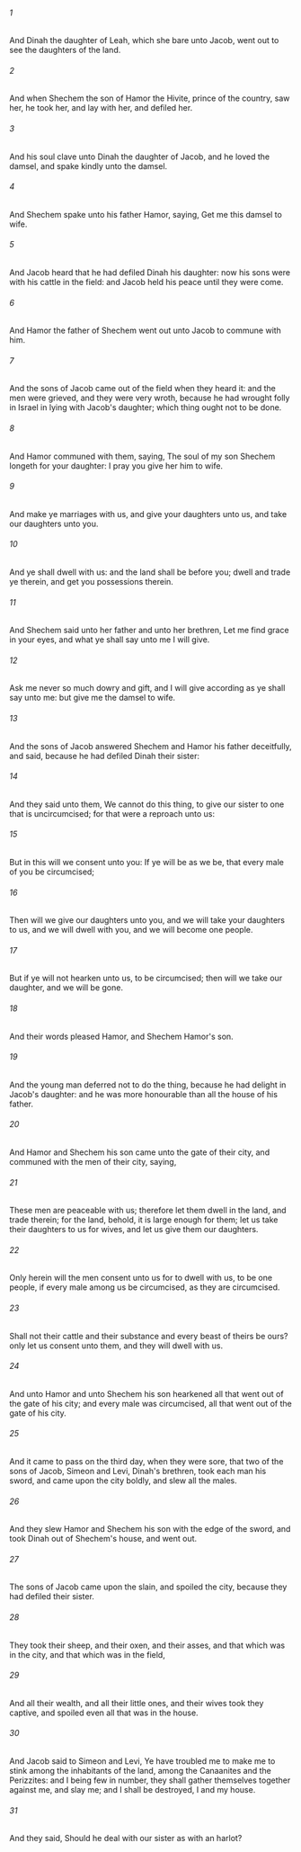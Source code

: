 ###### 1
And Dinah the daughter of Leah, which she bare unto Jacob, went out to see the daughters of the land.

###### 2
And when Shechem the son of Hamor the Hivite, prince of the country, saw her, he took her, and lay with her, and defiled her.

###### 3
And his soul clave unto Dinah the daughter of Jacob, and he loved the damsel, and spake kindly unto the damsel.

###### 4
And Shechem spake unto his father Hamor, saying, Get me this damsel to wife.

###### 5
And Jacob heard that he had defiled Dinah his daughter: now his sons were with his cattle in the field: and Jacob held his peace until they were come.

###### 6
And Hamor the father of Shechem went out unto Jacob to commune with him.

###### 7
And the sons of Jacob came out of the field when they heard it: and the men were grieved, and they were very wroth, because he had wrought folly in Israel in lying with Jacob's daughter; which thing ought not to be done.

###### 8
And Hamor communed with them, saying, The soul of my son Shechem longeth for your daughter: I pray you give her him to wife.

###### 9
And make ye marriages with us, and give your daughters unto us, and take our daughters unto you.

###### 10
And ye shall dwell with us: and the land shall be before you; dwell and trade ye therein, and get you possessions therein.

###### 11
And Shechem said unto her father and unto her brethren, Let me find grace in your eyes, and what ye shall say unto me I will give.

###### 12
Ask me never so much dowry and gift, and I will give according as ye shall say unto me: but give me the damsel to wife.

###### 13
And the sons of Jacob answered Shechem and Hamor his father deceitfully, and said, because he had defiled Dinah their sister:

###### 14
And they said unto them, We cannot do this thing, to give our sister to one that is uncircumcised; for that were a reproach unto us:

###### 15
But in this will we consent unto you: If ye will be as we be, that every male of you be circumcised;

###### 16
Then will we give our daughters unto you, and we will take your daughters to us, and we will dwell with you, and we will become one people.

###### 17
But if ye will not hearken unto us, to be circumcised; then will we take our daughter, and we will be gone.

###### 18
And their words pleased Hamor, and Shechem Hamor's son.

###### 19
And the young man deferred not to do the thing, because he had delight in Jacob's daughter: and he was more honourable than all the house of his father.

###### 20
And Hamor and Shechem his son came unto the gate of their city, and communed with the men of their city, saying,

###### 21
These men are peaceable with us; therefore let them dwell in the land, and trade therein; for the land, behold, it is large enough for them; let us take their daughters to us for wives, and let us give them our daughters.

###### 22
Only herein will the men consent unto us for to dwell with us, to be one people, if every male among us be circumcised, as they are circumcised.

###### 23
Shall not their cattle and their substance and every beast of theirs be ours? only let us consent unto them, and they will dwell with us.

###### 24
And unto Hamor and unto Shechem his son hearkened all that went out of the gate of his city; and every male was circumcised, all that went out of the gate of his city.

###### 25
And it came to pass on the third day, when they were sore, that two of the sons of Jacob, Simeon and Levi, Dinah's brethren, took each man his sword, and came upon the city boldly, and slew all the males.

###### 26
And they slew Hamor and Shechem his son with the edge of the sword, and took Dinah out of Shechem's house, and went out.

###### 27
The sons of Jacob came upon the slain, and spoiled the city, because they had defiled their sister.

###### 28
They took their sheep, and their oxen, and their asses, and that which was in the city, and that which was in the field,

###### 29
And all their wealth, and all their little ones, and their wives took they captive, and spoiled even all that was in the house.

###### 30
And Jacob said to Simeon and Levi, Ye have troubled me to make me to stink among the inhabitants of the land, among the Canaanites and the Perizzites: and I being few in number, they shall gather themselves together against me, and slay me; and I shall be destroyed, I and my house.

###### 31
And they said, Should he deal with our sister as with an harlot?

